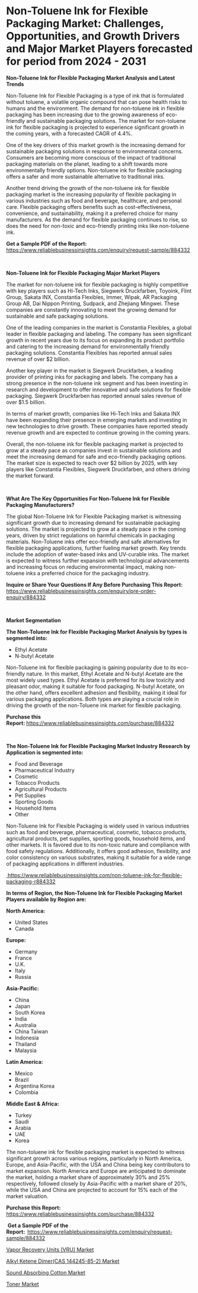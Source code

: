 <p><h1>Non-Toluene Ink for Flexible Packaging Market: Challenges, Opportunities, and Growth Drivers and Major Market Players forecasted for period from 2024 - 2031</h1></p><p><strong>Non-Toluene Ink for Flexible Packaging Market Analysis and Latest Trends</strong></p>
<p><p>Non-Toluene Ink for Flexible Packaging is a type of ink that is formulated without toluene, a volatile organic compound that can pose health risks to humans and the environment. The demand for non-toluene ink in flexible packaging has been increasing due to the growing awareness of eco-friendly and sustainable packaging solutions. The market for non-toluene ink for flexible packaging is projected to experience significant growth in the coming years, with a forecasted CAGR of 4.4%.</p><p>One of the key drivers of this market growth is the increasing demand for sustainable packaging solutions in response to environmental concerns. Consumers are becoming more conscious of the impact of traditional packaging materials on the planet, leading to a shift towards more environmentally friendly options. Non-toluene ink for flexible packaging offers a safer and more sustainable alternative to traditional inks.</p><p>Another trend driving the growth of the non-toluene ink for flexible packaging market is the increasing popularity of flexible packaging in various industries such as food and beverage, healthcare, and personal care. Flexible packaging offers benefits such as cost-effectiveness, convenience, and sustainability, making it a preferred choice for many manufacturers. As the demand for flexible packaging continues to rise, so does the need for non-toxic and eco-friendly printing inks like non-toluene ink.</p></p>
<p><strong>Get a Sample PDF of the Report:&nbsp;</strong> <a href="https://www.reliablebusinessinsights.com/enquiry/request-sample/884332">https://www.reliablebusinessinsights.com/enquiry/request-sample/884332</a></p>
<p>&nbsp;</p>
<p><strong>Non-Toluene Ink for Flexible Packaging Major Market Players</strong></p>
<p><p>The market for non-toluene ink for flexible packaging is highly competitive with key players such as Hi-Tech Inks, Siegwerk Druckfarben, Toyoink, Flint Group, Sakata INX, Constantia Flexibles, Immer, Wipak, AR Packaging Group AB, Dai Nippon Printing, Sudpack, and Zhejiang Mingwei. These companies are constantly innovating to meet the growing demand for sustainable and safe packaging solutions.</p><p>One of the leading companies in the market is Constantia Flexibles, a global leader in flexible packaging and labeling. The company has seen significant growth in recent years due to its focus on expanding its product portfolio and catering to the increasing demand for environmentally friendly packaging solutions. Constantia Flexibles has reported annual sales revenue of over $2 billion.</p><p>Another key player in the market is Siegwerk Druckfarben, a leading provider of printing inks for packaging and labels. The company has a strong presence in the non-toluene ink segment and has been investing in research and development to offer innovative and safe solutions for flexible packaging. Siegwerk Druckfarben has reported annual sales revenue of over $1.5 billion.</p><p>In terms of market growth, companies like Hi-Tech Inks and Sakata INX have been expanding their presence in emerging markets and investing in new technologies to drive growth. These companies have reported steady revenue growth and are expected to continue growing in the coming years.</p><p>Overall, the non-toluene ink for flexible packaging market is projected to grow at a steady pace as companies invest in sustainable solutions and meet the increasing demand for safe and eco-friendly packaging options. The market size is expected to reach over $2 billion by 2025, with key players like Constantia Flexibles, Siegwerk Druckfarben, and others driving the market forward.</p></p>
<p>&nbsp;</p>
<p><strong>What Are The Key Opportunities For Non-Toluene Ink for Flexible Packaging Manufacturers?</strong></p>
<p><p>The global Non-Toluene Ink for Flexible Packaging market is witnessing significant growth due to increasing demand for sustainable packaging solutions. The market is projected to grow at a steady pace in the coming years, driven by strict regulations on harmful chemicals in packaging materials. Non-Toluene inks offer eco-friendly and safe alternatives for flexible packaging applications, further fueling market growth. Key trends include the adoption of water-based inks and UV-curable inks. The market is expected to witness further expansion with technological advancements and increasing focus on reducing environmental impact, making non-toluene inks a preferred choice for the packaging industry.</p></p>
<p><strong>Inquire or Share Your Questions If Any Before Purchasing This Report:</strong> <a href="https://www.reliablebusinessinsights.com/enquiry/pre-order-enquiry/884332">https://www.reliablebusinessinsights.com/enquiry/pre-order-enquiry/884332</a></p>
<p>&nbsp;</p>
<p><strong>Market Segmentation</strong></p>
<p><strong>The Non-Toluene Ink for Flexible Packaging Market Analysis by types is segmented into:</strong></p>
<p><ul><li>Ethyl Acetate</li><li>N-butyl Acetate</li></ul></p>
<p><p>Non-Toluene ink for flexible packaging is gaining popularity due to its eco-friendly nature. In this market, Ethyl Acetate and N-butyl Acetate are the most widely used types. Ethyl Acetate is preferred for its low toxicity and pleasant odor, making it suitable for food packaging. N-butyl Acetate, on the other hand, offers excellent adhesion and flexibility, making it ideal for various packaging applications. Both types are playing a crucial role in driving the growth of the non-Toluene ink market for flexible packaging.</p></p>
<p><strong>Purchase this Report:&nbsp;</strong><a href="https://www.reliablebusinessinsights.com/purchase/884332">https://www.reliablebusinessinsights.com/purchase/884332</a></p>
<p>&nbsp;</p>
<p><strong>The Non-Toluene Ink for Flexible Packaging Market Industry Research by Application is segmented into:</strong></p>
<p><ul><li>Food and Beverage</li><li>Pharmaceutical Industry</li><li>Cosmetic</li><li>Tobacco Products</li><li>Agricultural Products</li><li>Pet Supplies</li><li>Sporting Goods</li><li>Household Items</li><li>Other</li></ul></p>
<p><p>Non-Toluene Ink for Flexible Packaging is widely used in various industries such as food and beverage, pharmaceutical, cosmetic, tobacco products, agricultural products, pet supplies, sporting goods, household items, and other markets. It is favored due to its non-toxic nature and compliance with food safety regulations. Additionally, it offers good adhesion, flexibility, and color consistency on various substrates, making it suitable for a wide range of packaging applications in different industries.</p></p>
<p><a href="https://www.reliablebusinessinsights.com/non-toluene-ink-for-flexible-packaging-r884332">&nbsp;https://www.reliablebusinessinsights.com/non-toluene-ink-for-flexible-packaging-r884332</a></p>
<p><strong>In terms of Region, the Non-Toluene Ink for Flexible Packaging Market Players available by Region are:</strong></p>
<p>
    <p> <strong> North America: </strong>
        <ul>
            <li>United States</li>
            <li>Canada</li>
        </ul>
        </p> 
    <p> <strong> Europe: </strong>
        <ul>
            <li>Germany</li>
            <li>France</li>
            <li>U.K.</li>
            <li>Italy</li>
            <li>Russia</li>
        </ul>
        </p> 
    <p> <strong> Asia-Pacific: </strong>
        <ul>
            <li>China</li>
            <li>Japan</li>
            <li>South Korea</li>
            <li>India</li>
            <li>Australia</li>
            <li>China Taiwan</li>
            <li>Indonesia</li>
            <li>Thailand</li>
            <li>Malaysia</li>
        </ul>
        </p> 
    <p> <strong> Latin America: </strong>
        <ul>
            <li>Mexico</li>
            <li>Brazil</li>
            <li>Argentina Korea</li>
            <li>Colombia</li>
        </ul>
        </p> 
    <p> <strong> Middle East & Africa: </strong>
        <ul>
            <li>Turkey</li>
            <li>Saudi</li>
            <li>Arabia</li>
            <li>UAE</li>
            <li>Korea</li>
        </ul>
    </p>
    </p>
<p><p>The non-toluene ink for flexible packaging market is expected to witness significant growth across various regions, particularly in North America, Europe, and Asia-Pacific, with the USA and China being key contributors to market expansion. North America and Europe are anticipated to dominate the market, holding a market share of approximately 30% and 25% respectively, followed closely by Asia-Pacific with a market share of 20%, while the USA and China are projected to account for 15% each of the market valuation.</p></p>
<p><strong>Purchase this Report: </strong><a href="https://www.reliablebusinessinsights.com/purchase/884332">https://www.reliablebusinessinsights.com/purchase/884332</a></p>
<p>&nbsp;<strong>Get a Sample PDF of the Report:&nbsp;&nbsp;</strong><a href="https://www.reliablebusinessinsights.com/enquiry/request-sample/884332">https://www.reliablebusinessinsights.com/enquiry/request-sample/884332</a></p>
<p><strong></strong></p>
<p><p><a href="https://github.com/waughhelen1/Market-Research-Report-List-1/blob/main/vapor-recovery-units-vru-market.md">Vapor Recovery Units (VRU) Market</a></p><p><a href="https://github.com/AidaLakin1908/Market-Research-Report-List-1/blob/main/alkyl-ketene-dimercas-144245-85-2-market.md">Alkyl Ketene Dimer(CAS 144245-85-2) Market</a></p><p><a href="https://www.linkedin.com/pulse/global-sound-absorbing-cotton-market-projected-grow-cagr-ytrlc">Sound Absorbing Cotton Market</a></p><p><a href="https://www.linkedin.com/pulse/toner-market-size-growing-cagr-72-report-covers-analysis-type-dvkcf">Toner Market</a></p></p>